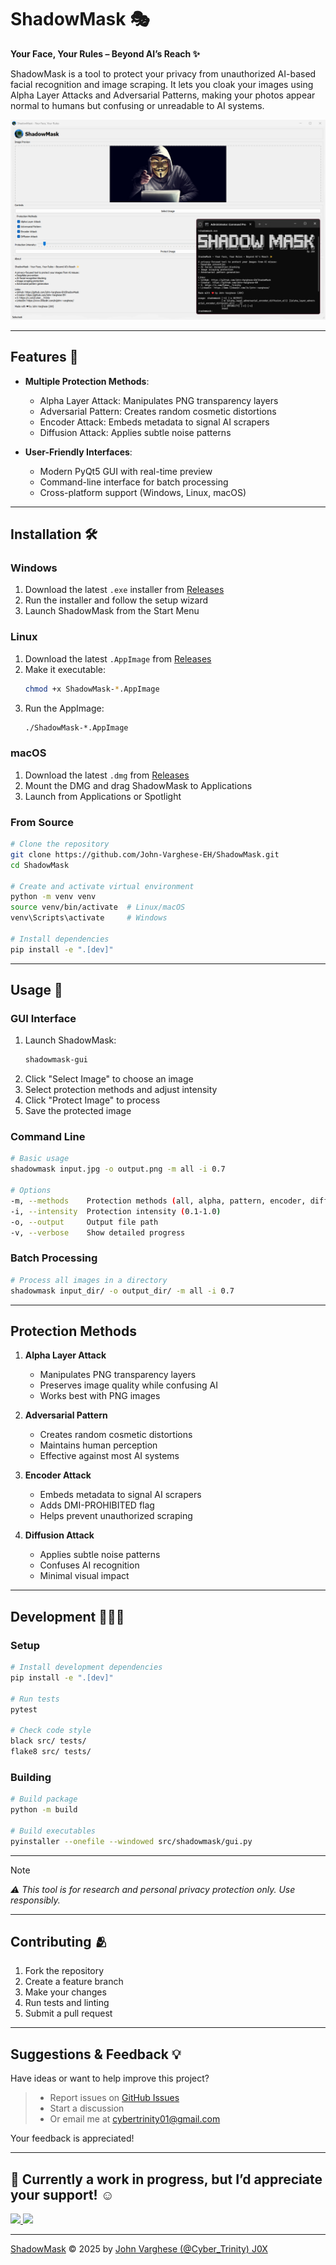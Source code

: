 # ShadowMask 🎭

**Your Face, Your Rules – Beyond AI’s Reach ✨**

ShadowMask is a tool to protect your privacy from unauthorized AI-based facial recognition and image scraping. It lets you cloak your images using Alpha Layer Attacks and Adversarial Patterns, making your photos appear normal to humans but confusing or unreadable to AI systems.

![ShadowMask-App](/docs/ShadowMask_app.png)

---

## Features 🚀

- **Multiple Protection Methods**:
  - Alpha Layer Attack: Manipulates PNG transparency layers
  - Adversarial Pattern: Creates random cosmetic distortions
  - Encoder Attack: Embeds metadata to signal AI scrapers
  - Diffusion Attack: Applies subtle noise patterns

- **User-Friendly Interfaces**:
  - Modern PyQt5 GUI with real-time preview
  - Command-line interface for batch processing
  - Cross-platform support (Windows, Linux, macOS)

---

## Installation 🛠️

### Windows
1. Download the latest `.exe` installer from [Releases](https://github.com/John-Varghese-EH/ShadowMask/releases)
2. Run the installer and follow the setup wizard
3. Launch ShadowMask from the Start Menu

### Linux
1. Download the latest `.AppImage` from [Releases](https://github.com/John-Varghese-EH/ShadowMask/releases)
2. Make it executable:
   ```bash
   chmod +x ShadowMask-*.AppImage
   ```
3. Run the AppImage:
   ```bash
   ./ShadowMask-*.AppImage
   ```

### macOS
1. Download the latest `.dmg` from [Releases](https://github.com/John-Varghese-EH/ShadowMask/releases)
2. Mount the DMG and drag ShadowMask to Applications
3. Launch from Applications or Spotlight

### From Source
```bash
# Clone the repository
git clone https://github.com/John-Varghese-EH/ShadowMask.git
cd ShadowMask

# Create and activate virtual environment
python -m venv venv
source venv/bin/activate  # Linux/macOS
venv\Scripts\activate     # Windows

# Install dependencies
pip install -e ".[dev]"
```
---

## Usage 🎯

### GUI Interface
1. Launch ShadowMask:
   ```bash
   shadowmask-gui
   ```
2. Click "Select Image" to choose an image
3. Select protection methods and adjust intensity
4. Click "Protect Image" to process
5. Save the protected image

### Command Line
```bash
# Basic usage
shadowmask input.jpg -o output.png -m all -i 0.7

# Options
-m, --methods    Protection methods (all, alpha, pattern, encoder, diffusion)
-i, --intensity  Protection intensity (0.1-1.0)
-o, --output     Output file path
-v, --verbose    Show detailed progress
```

### Batch Processing
```bash
# Process all images in a directory
shadowmask input_dir/ -o output_dir/ -m all -i 0.7
```
---
## Protection Methods

1. **Alpha Layer Attack**
   - Manipulates PNG transparency layers
   - Preserves image quality while confusing AI
   - Works best with PNG images

2. **Adversarial Pattern**
   - Creates random cosmetic distortions
   - Maintains human perception
   - Effective against most AI systems

3. **Encoder Attack**
   - Embeds metadata to signal AI scrapers
   - Adds DMI-PROHIBITED flag
   - Helps prevent unauthorized scraping

4. **Diffusion Attack**
   - Applies subtle noise patterns
   - Confuses AI recognition
   - Minimal visual impact

---

## Development 🧑🏻‍💻

### Setup
```bash
# Install development dependencies
pip install -e ".[dev]"

# Run tests
pytest

# Check code style
black src/ tests/
flake8 src/ tests/
```

### Building
```bash
# Build package
python -m build

# Build executables
pyinstaller --onefile --windowed src/shadowmask/gui.py
```

---

> [!NOTE]
> *⚠️ This tool is for research and personal privacy protection only. Use responsibly.*

---
## Contributing 🫂

1. Fork the repository
2. Create a feature branch
3. Make your changes
4. Run tests and linting
5. Submit a pull request

---

## Suggestions & Feedback 💡

Have ideas or want to help improve this project?

> - Report issues on [GitHub Issues](https://github.com/John-Varghese-EH/ShadowMask/issues)
> - Start a discussion  
> - Or email me at [cybertrinity01@gmail.com](mailto:cybertrinity01@gmail.com)  

Your feedback is appreciated! 

---

## 🚧 Currently a work in progress, but I’d appreciate your support! ☺️
<p align="left">
  <a href="https://buymeacoffee.com/CyberTrinity">
    <img src="https://img.shields.io/badge/Buy%20Me%20a%20Coffee-ffdd00?style=for-the-badge&logo=buy-me-a-coffee&logoColor=black" />
  </a>
  <a href="https://patreon.com/CyberTrinity">
    <img src="https://img.shields.io/badge/Patreon-F96854?style=for-the-badge&logo=patreon&logoColor=white" />
  </a>
</p>

---

<a href="https://github.com/John-Varghese-EH/ShadowMask">ShadowMask</a> © 2025 by <a href="https://www.linkedin.com/in/john--varghese/">John Varghese (@Cyber_Trinity) J0X</a>
